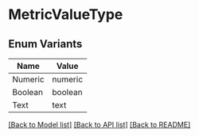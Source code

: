 # MetricValueType

## Enum Variants

| Name | Value |
|---- | -----|
| Numeric | numeric |
| Boolean | boolean |
| Text | text |


[[Back to Model list]](../README.md#documentation-for-models) [[Back to API list]](../README.md#documentation-for-api-endpoints) [[Back to README]](../README.md)


